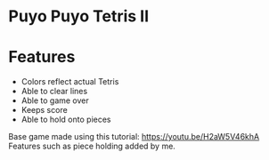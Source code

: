 # Puyo Puyo Tetris II

# Features
- Colors reflect actual Tetris
- Able to clear lines
- Able to game over
- Keeps score
- Able to hold onto pieces

Base game made using this tutorial: https://youtu.be/H2aW5V46khA
Features such as piece holding added by me.

